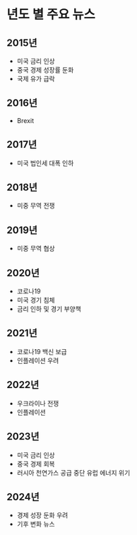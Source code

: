 # 년도 별 주요 뉴스

## 2015년
- 미국 금리 인상
- 중국 경제 성장률 둔화
- 국제 유가 급락

## 2016년
- Brexit

## 2017년
- 미국 법인세 대폭 인하

## 2018년
- 미중 무역 전쟁

## 2019년
- 미중 무역 협상

## 2020년
- 코로나19
- 미국 경기 침체
- 금리 인하 및 경기 부양책

## 2021년
- 코로나19 백신 보급
- 인플레이션 우려

## 2022년
- 우크라이나 전쟁
- 인플레이션

## 2023년
- 미국 금리 인상
- 중국 경제 회복
- 러시아 천연가스 공급 중단 유럽 에너지 위기

## 2024년
- 경제 성장 둔화 우려
- 기후 변화 뉴스
